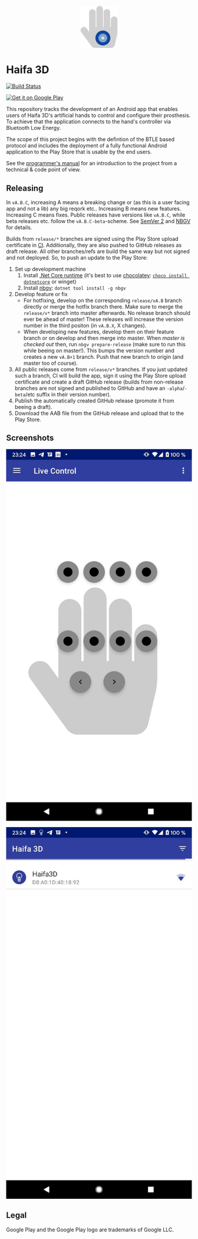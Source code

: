 <p align="center">
  <a href="#">
    <img
      alt="Haifa 3D app logo"
      src="doc/logo.svg"
      width="100"
    />
  </a>
</p>

# Haifa 3D

[![Build Status](https://dev.azure.com/georg-jung/Haifa3d/_apis/build/status/georg-jung.technion-robotic-arm?branchName=master)](https://dev.azure.com/georg-jung/Haifa3d/_build/latest?definitionId=12&branchName=master)

<a href='https://play.google.com/store/apps/details?id=com.gjung.haifa3d'><img alt='Get it on Google Play' src='https://play.google.com/intl/en_us/badges/static/images/badges/en_badge_web_generic.png' height="60"/></a>

This repository tracks the development of an Android app that enables users of Haifa 3D's artificial hands to control and configure their prosthesis. To achieve that the application connects to the hand's controller via Bluetooth Low Energy.

The scope of this project begins with the defintion of the BTLE based protocol and includes the deployment of a fully functional Android application to the Play Store that is usable by the end users.

See the [programmer's manual](/doc/programmers-manual.md) for an introduction to the project from a technical & code point of view.

## Releasing

In `vA.B.C`, increasing A means a breaking change or (as this is a user facing app and not a lib) any big reqork etc.. Increasing B means new features. Increasing C means fixes. Public releases have versions like `vA.B.C`, while beta releases etc. follow the `vA.B.C-beta`-scheme.  See [SemVer 2](https://semver.org/) and [NBGV](https://github.com/dotnet/Nerdbank.GitVersioning) for details.

Builds from `release/*` branches are signed using the Play Store upload certificate in [CI](https://dev.azure.com/georg-jung/Haifa3d/_build). Additionally, they are also pushed to GitHub releases as draft release. All other branches/refs are build the same way but not signed and not deployed. So, to push an update to the Play Store:

1. Set up development machine
    1. Install [.Net Core runtime](https://dotnet.microsoft.com/download) (it's best to use [chocolatey](https://chocolatey.org/install): [`choco install dotnetcore`](https://chocolatey.org/packages/dotnetcore) or winget)
    2. Install [nbgv](https://github.com/dotnet/Nerdbank.GitVersioning/blob/master/doc/nbgv-cli.md): `dotnet tool install -g nbgv`
2. Develop feature or fix
    * For hotfixing, develop on the corresponding `release/vA.B` branch directly or merge the hotfix branch there. Make sure to merge the `release/v*` branch into master afterwards. No release branch should ever be ahead of master! These releases will increase the version number in the third positon (in `vA.B.X`, X changes).
    * When developing new features, develop them on their feature branch or on develop and then merge into master. When *master is checked out* then, run `nbgv prepare-release` (make sure to run this while beeing on master!). This bumps the version number and creates a new `vA.B+1` branch. Push that new branch to origin (and master too of course).
3. All public releases come from `release/v*` branches. If you just updated such a branch, CI will build the app, sign it using the Play Store upload certificate and create a draft GitHub release (builds from non-release branches are not signed and published to GitHub and have an `-alpha`/`-beta`/etc suffix in their version number).
4. Publish the automatically created GitHub release (promote it from beeing a draft).
5. Download the AAB file from the GitHub release and upload that to the Play Store.

## Screenshots

![Live Control](/doc/screenshot_livecontrol.png)

![Connect](/doc/screenshot_connect.png)

## Legal

Google Play and the Google Play logo are trademarks of Google LLC.